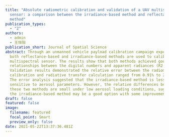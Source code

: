 ```yaml
---
title: "Absolute radiometric calibration and validation of a UAV multispectral
  sensor: a comparison between the irradiance-based method and reflectance-based
  method"
publication_types:
  - "2"
authors:
  - admin
  - 王恒阳
publication_short: Journal of Spatial Science
abstract: Through an unmanned vehicle payload calibration campaign experiments,
  both reflectance-based and irradiance-based methods are used to calibrate
  multispectral sensor. The results show that both methods achieved good linear
  relationships between the digital numbers and apparent radiances (R2 > 0.99).
  Validation results demonstrated the relative error between the radiometric
  calibration and radiative transfer calculation ranged from 0.91% to 21.05%.
  The error analysis suggested that the irradiance-based method is less
  sensitive to aerosol parameters. However, the relative differences between
  these two methods are small under low aerosol loading conditions, suggesting
  the irradiance-based method may be a good option with some improvements.
draft: false
featured: false
image:
  filename: featured
  focal_point: Smart
  preview_only: false
date: 2021-05-22T13:37:36.481Z
---
```

